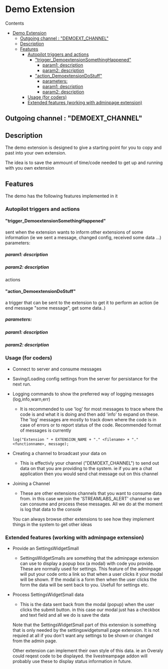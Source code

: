 # Demo Extension
Contents
- [Demo Extension](#demo-extension)
  - [Outgoing channel : "DEMOEXT\_CHANNEL"](#outgoing-channel--demoext_channel)
  - [Description](#description)
  - [Features](#features)
    - [Autopilot triggers and actions](#autopilot-triggers-and-actions)
      - ["trigger\_DemoextensionSomethingHappened"](#trigger_demoextensionsomethinghappened)
        - [param1: description](#param1-description)
        - [param2: description](#param2-description)
      - ["action\_DemoextensionDoStuff"](#action_demoextensiondostuff)
        - [parameters:](#parameters)
        - [param1: description](#param1-description-1)
        - [param2: description](#param2-description-1)
    - [Usage (for coders)](#usage-for-coders)
    - [Extended features (working with adminpage extension)](#extended-features-working-with-adminpage-extension)
## Outgoing channel : "DEMOEXT_CHANNEL"
## Description
The demo extension is designed to give a starting point for you to copy and past into your own extension.

The idea is to save the ammount of time/code needed to get up and running with you own extension

## Features
The demo has the following features implemented in it
### Autopilot triggers and actions

#### "trigger_DemoextensionSomethingHappened"
sent when the extension wants to inform other extensions of some information (ie we sent a message, changed config, received some data ...)
parameters:
##### param1: description
##### param2: description
 actions
#### "action_DemoextensionDoStuff"
a trigger that can be sent to the extension to get it to perform an action (ie end message "some message", get some data..)
##### parameters:
##### param1: description
##### param2: description


### Usage (for coders)
- Connect to server and consume messages
- Saving/Loading config settings from the server for persistance for the next run.
- Logging commands to show the preferred way of logging messages (log,info,warn,err)
  - It is recommended to use 'log' for most messages to trace where the code is and what it is doing and then add 'info' to expand on these. The 'log' messages are mostly to track down where the code is in case of errors or to report status of the code. Recommended format of messages is currently 
  
  ```
  log("Extension " + EXTENSION_NAME + "." <filename> + "." <functionname>, message);
  ```

- Creating a channel to broadcast your data on
  - This is effectivly your channel ("DEMOEXT_CHANNEL") to send out data on that you are providing to the system. ie if you are a chat application then you would send chat message out on this channel
- Joining a Channel
  - These are other extensions channels that you want to consume data from. in this case we join the 'STREAMLABS_ALERT' channel so we can consume and process these messages. All we do at the moment is log that data to the console
  
  You can always browse other extensions to see how they implement things in the system to get other ideas
  
### Extended features (working with adminpage extension)
- Provide an SettingsWidgetSmall
  - SettingsWidgetSmalls are something that the adminpage extension can use to display a popup box (a modal) with code you provide. These are normally used for settings. This feature of the adminpage will put your code onto a link so that when a user clicks it your modal will be shown. If the modal is a form then when the user clicks the form the data will be sent back to you. Usefull for settings etc.
- Process SettingsWidgetSmall data
  - This is the data sent back from the modal (popup) when the user clicks the submit button. in this case our modal just has a checkbox and text field and all we do is save the data
  
  Note that the SettingsWidgetSmall part of this extension is something that is only needed by the settingswidgetsmall page extension. It is not requied at all if you don't want any settings to be shown or changed from the admin page.
  
  Other extension can implement their own style of this data. ie an Overaly could reqest code to be displayed. the livestreampage addon will probably use these to display status information in future.